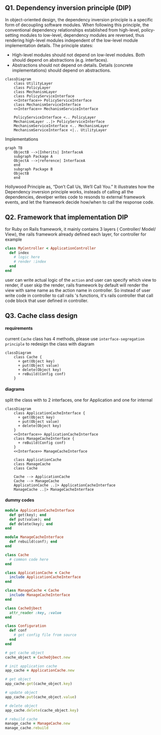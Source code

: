 ## Q1. Dependency inversion principle (DIP)

In object-oriented design, the dependency inversion principle is a specific form of decoupling software modules. When following this principle, the conventional dependency relationships established from high-level, policy-setting modules to low-level, dependency modules are reversed, thus rendering high-level modules independent of the low-level module implementation details. The principle states:

  - High-level modules should not depend on low-level modules. Both should depend on abstractions (e.g. interfaces).
  - Abstractions should not depend on details. Details (concrete implementations) should depend on abstractions.

```mermaid
classDiagram
    class UtilityLayer
    class PolicyLayer
    class MechanismLayer
    class PolicyServiceInterface
    <<Interface>> PolicyServiceInterface
    class MechanismServiceInterface
    <<Interface>> MechanismServiceInterface

    PolicyServiceInterface <.. PolicyLayer
    MechanismLayer ..|> PolicyServiceInterface
    MechanismServiceInterface <.. MechanismLayer
    MechanismServiceInterface <|.. UtilityLayer

```

Implementations

```mermaid
graph TB
    ObjectB -->|Inherits| InterfaceA
    subgraph Package A
    ObjectA -->|reference| InterfaceA
    end
    subgraph Package B
    ObjectB
    end
```


Hollywood Principle as, “Don’t Call Us, We’ll Call You.”
It illustrates how the Dependency inversion principle works, insteads of calling all the dependencies, develper writes code to resonds to external framework events, and let the framework decide how/when to call the response code.


## Q2. Framework that implementation DIP
for Ruby on Rails framework, it mainly contains 3 layers ( Controller/ Model/ View), the rails framework already defined each layer, for controller for example

```ruby
class MyController < ApplicationController
  def index
    # logic here
    # render :index
  end
end
```

user can write actual logic of the `action` and user can specify which view to render, if user skip the render, rails framework by default will render the view with same name as the action name in controller.
So instead of user write code in controller to call rails 's functions, it's rails controller that call code block that user defined in controller.

## Q3. Cache class design

#### requirements
current `Cache` class has 4 methods, please use `interface-segregation principle` to redesign the class with diagram

```mermaid
classDiagram
    class Cache {
      + get(Object key)
      + put(Object value)
      + delete(Object key)
      + reBuild(Config conf)
    }
```

#### diagrams

split the class with to 2 interfaces, one for Application and one for internal

```mermaid
classDiagram
    class ApplicationCacheInterface {
      + get(Object key)
      + put(Object value)
      + delete(Object key)
    }
    <<Interface>> ApplicationCacheInterface
    class ManageCacheInterface {
      + reBuild(Config conf)
    }
    <<Interface>> ManageCacheInterface

    class ApplicationCache
    class ManageCache
    class Cache

    Cache --> ApplicationCache
    Cache --> ManageCache
    ApplicationCache ..|> ApplicationCacheInterface
    ManageCache ..|> ManageCacheInterface
```

#### dummy codes

```ruby
module ApplicationCacheInterface
  def get(key); end
  def put(value); end
  def delete(key); end
end

module ManageCacheInterface
  def rebuild(conf); end
end

class Cache
  # common code here
end

class ApplicationCache < Cache
  include ApplicationCacheInterface
end

class ManageCache < Cache
  include ManageCacheInterface
end

class CacheOjbect
  attr_reader :key, :value
end

class Configuration
  def conf
    # get config file from source
  end
end

```


```ruby
# get cache object
cache_object = CacheOjbect.new

# init application cache
app_cache = ApplicationCache.new

# get object
app_cache.get(cache_object.key)

# update object
app_cache.put(cache_object.value)

# delete object
app_cache.delete(cache_object.key)

# rebuild cache
manage_cache = ManageCache.new
manage_cache.rebuild
```
